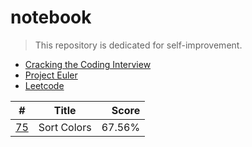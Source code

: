# notebook

> This repository is dedicated for self-improvement.

- [Cracking the Coding Interview](https://github.com/Wuon/daily/tree/master/Cracking%20the%20Coding%20Interview)
- [Project Euler](https://github.com/Wuon/daily/tree/master/Project%20Euler)
- [Leetcode](https://github.com/Wuon/daily/tree/master/Leetcode)

| #        | Title          | Score  |
| ------------- |:-------------:| -----:|
| [75](https://leetcode.com/problems/sort-colors/)      | Sort Colors | 67.56% |

